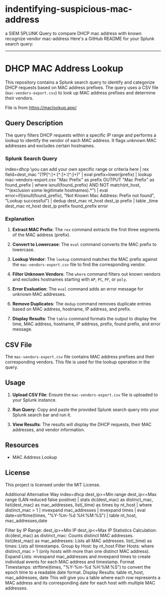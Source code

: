 # indentifying-suspicious-mac-address
a SIEM SPLUNK Query to compare DHCP mac address with known recognize vendor mac-address 
Here's a GitHub README for your Splunk search query:

---

# DHCP MAC Address Lookup

This repository contains a Splunk search query to identify and categorize DHCP requests based on MAC address prefixes. The query uses a CSV file (`mac-vendors-export.csv`) to look up MAC address prefixes and determine their vendors.

File is from https://maclookup.app/

## Query Description

The query filters DHCP requests within a specific IP range and performs a lookup to identify the vendor of each MAC address. It flags unknown MAC addresses and excludes certain hostnames.

### Splunk Search Query


index=dhcp \\you can add your own specific range or criteria here
| rex field=dest_mac "(?P<prefix>[^\:]+\:[^\:]+\:[^\:]+)"
| eval prefix=lower(prefix)
| lookup mac-vendors-export.csv "Mac Prefix" as prefix OUTPUT "Mac Prefix" as found_prefix
| where isnull(found_prefix) AND NOT match(nt_host, "^(exclusion some legitimate hostnames).*")
| eval error=if(isnull(found_prefix), "Not Known Mac Address: Prefix not found", "Lookup successful")
| dedup dest_mac nt_host dest_ip prefix
| table _time dest_mac nt_host dest_ip prefix found_prefix error


### Explanation


1. **Extract MAC Prefix**: The `rex` command extracts the first three segments of the MAC address (prefix).

2. **Convert to Lowercase**: The `eval` command converts the MAC prefix to lowercase.

3. **Lookup Vendor**: The `lookup` command matches the MAC prefix against the `mac-vendors-export.csv` file to find the corresponding vendor.

4. **Filter Unknown Vendors**: The `where` command filters out known vendors and excludes hostnames starting with `AP`, `PC`, `PF`, or `poly`.

5. **Error Evaluation**: The `eval` command adds an error message for unknown MAC addresses.

6. **Remove Duplicates**: The `dedup` command removes duplicate entries based on MAC address, hostname, IP address, and prefix.

7. **Display Results**: The `table` command formats the output to display the time, MAC address, hostname, IP address, prefix, found prefix, and error message.

## CSV File

The `mac-vendors-export.csv` file contains MAC address prefixes and their corresponding vendors. This file is used for the lookup operation in the query.

## Usage

1. **Upload CSV File**: Ensure the `mac-vendors-export.csv` file is uploaded to your Splunk instance.

2. **Run Query**: Copy and paste the provided Splunk search query into your Splunk search bar and run it.

3. **View Results**: The results will display the DHCP requests, their MAC addresses, and vendor information.

## Resources

- MAC Address Lookup

## License

This project is licensed under the MIT License.

Additional Alternative Way
index=dhcp dest_ip>=Min range dest_ip<=Max range (LAN reduced false positive)
| stats dc(dest_mac) as distinct_mac, list(dest_mac) as mac_addresses, list(_time) as times by nt_host
| where distinct_mac > 1
| mvexpand mac_addresses
| mvexpand times
| eval date=strftime(times, "%Y-%m-%d %H:%M:%S")
| table nt_host, mac_addresses,date

Filter by IP Range: dest_ip>=Min IP dest_ip<=Max IP
Statistics Calculation:
dc(dest_mac) as distinct_mac: Counts distinct MAC addresses.
list(dest_mac) as mac_addresses: Lists all MAC addresses.
list(_time) as times: Lists all timestamps.
Group by Host: by nt_host
Filter Hosts: where distinct_mac > 1 (only hosts with more than one distinct MAC address).
Expand Lists: mvexpand mac_addresses and mvexpand times to create individual events for each MAC address and timestamp.
Format Timestamps: strftime(times, "%Y-%m-%d %H:%M:%S") to convert the epoch time to a readable date format.
Display Results: table nt_host, mac_addresses, date
This will give you a table where each row represents a MAC address and its corresponding date for each host with multiple MAC addresses.






